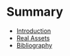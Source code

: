 # Summary

* [Introduction](README.md)
* [Real Assets](asset_classes.md)
* [Bibliography](bibliography.md)

